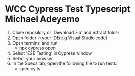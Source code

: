 # WCC Cypress Test Typescript Michael Adeyemo
 1. Clone repository or 'Download Zip' and extract folder
 2. Open folder in your IDE(e.g Visual Studio code)
 3. Open terminal and run:
    - npx cypress open
 4. Select 'E2E Testing' in Cypress window
 5. Select your browser
 6. In the Specs tab, open the following file to run tests:
    - spec.cy.ts
